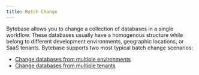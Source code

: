 ```yaml
---
title: Batch Change
---
```


Bytebase allows you to change a collection of databases in a single workflow. These databases usually have a homogenous structure while belong to different development environments, geographic locations, or SaaS tenants. Bytebase supports two most typical batch change scenarios:

- [Change databases from multiple environments](/docs/batch-change/multi-environment-change)
- [Change databases from multiple tenants](/docs/batch-change/multi-tenant-change)
